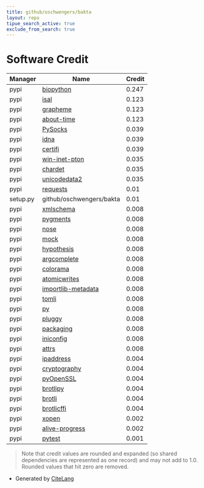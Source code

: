 ```yaml
---
title: github/oschwengers/bakta
layout: repo
tipue_search_active: true
exclude_from_search: true
---
```

# Software Credit

|Manager|Name|Credit|
|-------|----|------|
|pypi|[biopython](https://biopython.org/)|0.247|
|pypi|[isal](https://github.com/pycompression/python-isal)|0.123|
|pypi|[grapheme](https://github.com/alvinlindstam/grapheme)|0.123|
|pypi|[about-time](https://github.com/rsalmei/about-time)|0.123|
|pypi|[PySocks](https://github.com/Anorov/PySocks)|0.039|
|pypi|[idna](https://github.com/kjd/idna)|0.039|
|pypi|[certifi](https://certifiio.readthedocs.io/en/latest/)|0.039|
|pypi|[win-inet-pton](https://github.com/hickeroar/win_inet_pton)|0.035|
|pypi|[chardet](https://github.com/chardet/chardet)|0.035|
|pypi|[unicodedata2](https://pypi.org/project/unicodedata2)|0.035|
|pypi|[requests](https://requests.readthedocs.io)|0.01|
|setup.py|github/oschwengers/bakta|0.01|
|pypi|[xmlschema](https://github.com/sissaschool/xmlschema)|0.008|
|pypi|[pygments](https://pypi.org/project/pygments)|0.008|
|pypi|[nose](https://pypi.org/project/nose)|0.008|
|pypi|[mock](https://pypi.org/project/mock)|0.008|
|pypi|[hypothesis](https://pypi.org/project/hypothesis)|0.008|
|pypi|[argcomplete](https://pypi.org/project/argcomplete)|0.008|
|pypi|[colorama](https://pypi.org/project/colorama)|0.008|
|pypi|[atomicwrites](https://pypi.org/project/atomicwrites)|0.008|
|pypi|[importlib-metadata](https://pypi.org/project/importlib-metadata)|0.008|
|pypi|[tomli](https://pypi.org/project/tomli)|0.008|
|pypi|[py](https://pypi.org/project/py)|0.008|
|pypi|[pluggy](https://pypi.org/project/pluggy)|0.008|
|pypi|[packaging](https://pypi.org/project/packaging)|0.008|
|pypi|[iniconfig](https://pypi.org/project/iniconfig)|0.008|
|pypi|[attrs](https://pypi.org/project/attrs)|0.008|
|pypi|[ipaddress](https://pypi.org/project/ipaddress)|0.004|
|pypi|[cryptography](https://pypi.org/project/cryptography)|0.004|
|pypi|[pyOpenSSL](https://pypi.org/project/pyOpenSSL)|0.004|
|pypi|[brotlipy](https://pypi.org/project/brotlipy)|0.004|
|pypi|[brotli](https://pypi.org/project/brotli)|0.004|
|pypi|[brotlicffi](https://pypi.org/project/brotlicffi)|0.004|
|pypi|[xopen](https://github.com/pycompression/xopen/)|0.002|
|pypi|[alive-progress](https://github.com/rsalmei/alive-progress)|0.002|
|pypi|[pytest](https://docs.pytest.org/en/latest/)|0.001|


> Note that credit values are rounded and expanded (so shared dependencies are represented as one record) and may not add to 1.0. Rounded values that hit zero are removed.


- Generated by [CiteLang](https://github.com/vsoch/citelang)
